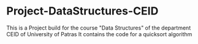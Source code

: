 # Project-DataStructures-CEID
This is a Project build for the course "Data Structures" of the department CEID of University of Patras
It contains the code for a quicksort algorithm 
